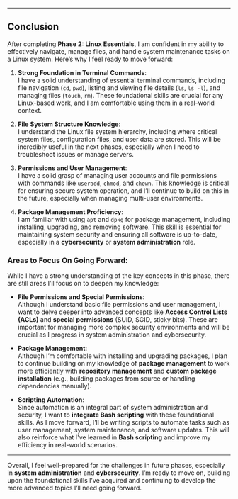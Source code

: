 
---

## Conclusion

After completing **Phase 2: Linux Essentials**, I am confident in my ability to effectively navigate, manage files, and handle system maintenance tasks on a Linux system. Here’s why I feel ready to move forward:

1. **Strong Foundation in Terminal Commands**:  
   I have a solid understanding of essential terminal commands, including file navigation (`cd`, `pwd`), listing and viewing file details (`ls`, `ls -l`), and managing files (`touch`, `rm`). These foundational skills are crucial for any Linux-based work, and I am comfortable using them in a real-world context.

2. **File System Structure Knowledge**:  
   I understand the Linux file system hierarchy, including where critical system files, configuration files, and user data are stored. This will be incredibly useful in the next phases, especially when I need to troubleshoot issues or manage servers.

3. **Permissions and User Management**:  
   I have a solid grasp of managing user accounts and file permissions with commands like `useradd`, `chmod`, and `chown`. This knowledge is critical for ensuring secure system operation, and I’ll continue to build on this in the future, especially when managing multi-user environments.

4. **Package Management Proficiency**:  
   I am familiar with using `apt` and `dpkg` for package management, including installing, upgrading, and removing software. This skill is essential for maintaining system security and ensuring all software is up-to-date, especially in a **cybersecurity** or **system administration** role.

### Areas to Focus On Going Forward:
While I have a strong understanding of the key concepts in this phase, there are still areas I’ll focus on to deepen my knowledge:

- **File Permissions and Special Permissions**:  
   Although I understand basic file permissions and user management, I want to delve deeper into advanced concepts like **Access Control Lists (ACLs)** and **special permissions** (SUID, SGID, sticky bits). These are important for managing more complex security environments and will be crucial as I progress in system administration and cybersecurity.

- **Package Management**:  
   Although I’m comfortable with installing and upgrading packages, I plan to continue building on my knowledge of **package management** to work more efficiently with **repository management** and **custom package installation** (e.g., building packages from source or handling dependencies manually).

- **Scripting Automation**:  
   Since automation is an integral part of system administration and security, I want to **integrate Bash scripting** with these foundational skills. As I move forward, I’ll be writing scripts to automate tasks such as user management, system maintenance, and software updates. This will also reinforce what I've learned in **Bash scripting** and improve my efficiency in real-world scenarios.

---

Overall, I feel well-prepared for the challenges in future phases, especially in **system administration** and **cybersecurity**. I’m ready to move on, building upon the foundational skills I’ve acquired and continuing to develop the more advanced topics I’ll need going forward.

